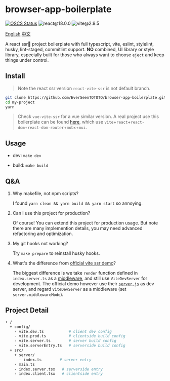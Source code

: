 # browser-app-boilerplate

[![OSCS Status](https://www.oscs1024.com/platform/badge/EverSeenTOTOTO/browser-app-boilerplate.svg?size=small)](https://www.oscs1024.com/project/EverSeenTOTOTO/browser-app-boilerplate?ref=badge_small)
![react@18.0.0](https://img.shields.io/badge/react-v18.0.0-blue)
![vite@2.9.5](https://img.shields.io/badge/vite-v2.9.5-brightgreen)

[English](./README.md) [中文](./README-zh_CN.md)

A react ssr🚀 project boilerplate with full typescript, vite, eslint, stylelint, husky, lint-staged, commitlint support. **NO** combined, UI library or style library, especially built for those who always want to choose `eject` and keep things under control.

## Install

> Note the react ssr version `react-vite-ssr` is not default branch.

```bash
git clone https://github.com/EverSeenTOTOTO/browser-app-boilerplate.git my-project -b react-vite-ssr --depth 1
cd my-project
yarn
```

> Check `vue-vite-ssr` for a vue similar version. A real project use this boilerplate can be found [here](https://github.com/EverSeenTOTOTO/pen-middleware), which use `vite`+`react`+`react-dom`+`react-dom-router`+`mobx`+`mui`.

## Usage

+ dev: `make dev`

+ build: `make build`

## Q&A

1. Why makefile, not npm scripts?

    I found `yarn clean && yarn build && yarn start` so annoying.

2. Can I use this project for production?

    Of course! You can extend this project for production usage. But note there are many implemention details, you may need advanced refactoring and optimization.

3. My git hooks not working?

    Try `make prepare` to reinstall husky hooks.

4. What's the difference from [official vite ssr demo](https://github.com/vitejs/vite/tree/main/playground/ssr-react)?

    The biggest difference is we take `render` function defined in `index.server.ts` as a [middleware](./config/vite.dev.ts), and still use `ViteDevServer` for development.
    The official demo however use their [`server.js`](https://github.com/vitejs/vite/blob/main/playground/ssr-react/server.js) as dev server, and regard `ViteDevServer` as a middleware (set `server.middlewareMode`).

## Project Detail

```bash
+ /
  + config/
    - vite.dev.ts           # client dev config
    - vite.prod.ts          # clientside build config
    - vite.server.ts        # server build config
    - vite.serverEntry.ts   # serverside build config
  + src/
    + server/
      - index.ts        # server entry
    - main.ts
    - index.server.tsx   # serverside entry
    - index.client.tsx   # clientside entry
```
